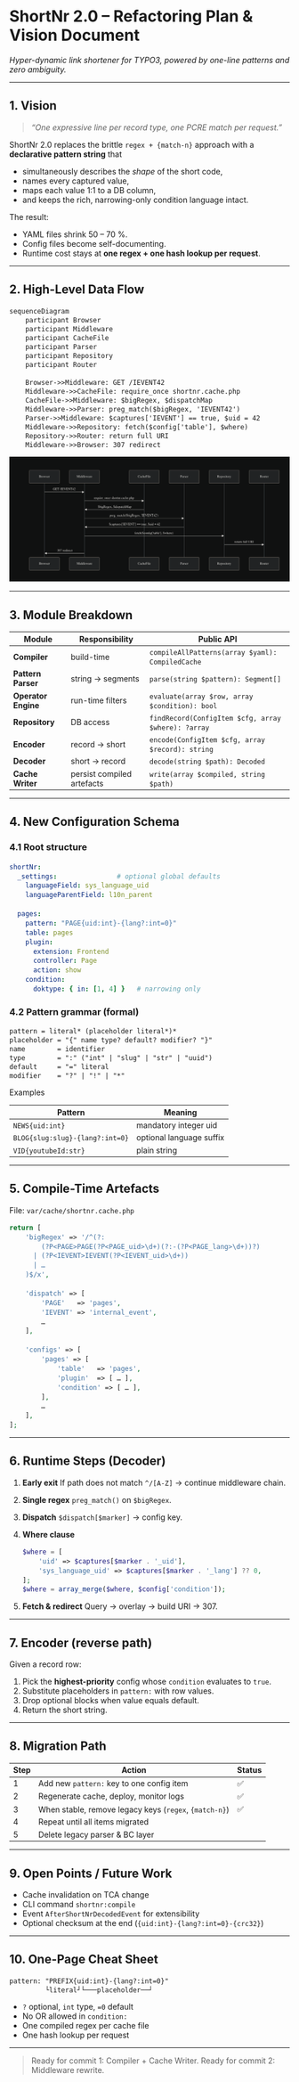 # ShortNr 2.0 – Refactoring Plan & Vision Document
*Hyper-dynamic link shortener for TYPO3, powered by one-line patterns and zero ambiguity.*

---

## 1. Vision

> *“One expressive line per record type, one PCRE match per request.”*

ShortNr 2.0 replaces the brittle `regex + {match-n}` approach with a **declarative pattern string** that
- simultaneously describes the *shape* of the short code,
- names every captured value,
- maps each value 1:1 to a DB column,
- and keeps the rich, narrowing-only condition language intact.

The result:
- YAML files shrink 50 – 70 %.
- Config files become self-documenting.
- Runtime cost stays at **one regex + one hash lookup per request**.

---

## 2. High-Level Data Flow

```mermaid
sequenceDiagram
    participant Browser
    participant Middleware
    participant CacheFile
    participant Parser
    participant Repository
    participant Router

    Browser->>Middleware: GET /IEVENT42
    Middleware->>CacheFile: require_once shortnr.cache.php
    CacheFile->>Middleware: $bigRegex, $dispatchMap
    Middleware->>Parser: preg_match($bigRegex, 'IEVENT42')
    Parser->>Middleware: $captures['IEVENT'] == true, $uid = 42
    Middleware->>Repository: fetch($config['table'], $where)
    Repository->>Router: return full URI
    Middleware->>Browser: 307 redirect
```
![refactor2.0_sequenceDiagramm1.png](refactor2.0_sequenceDiagramm1.png)

---

## 3. Module Breakdown

| Module | Responsibility | Public API |
|---|---|---|
| **Compiler** | build-time | `compileAllPatterns(array $yaml): CompiledCache` |
| **Pattern Parser** | string → segments | `parse(string $pattern): Segment[]` |
| **Operator Engine** | run-time filters | `evaluate(array $row, array $condition): bool` |
| **Repository** | DB access | `findRecord(ConfigItem $cfg, array $where): ?array` |
| **Encoder** | record → short | `encode(ConfigItem $cfg, array $record): string` |
| **Decoder** | short → record | `decode(string $path): Decoded` |
| **Cache Writer** | persist compiled artefacts | `write(array $compiled, string $path)` |

---

## 4. New Configuration Schema

### 4.1 Root structure

```yaml
shortNr:
  _settings:               # optional global defaults
    languageField: sys_language_uid
    languageParentField: l10n_parent

  pages:
    pattern: "PAGE{uid:int}-{lang?:int=0}"
    table: pages
    plugin:
      extension: Frontend
      controller: Page
      action: show
    condition:
      doktype: { in: [1, 4] }   # narrowing only
```

### 4.2 Pattern grammar (formal)

```
pattern = literal* (placeholder literal*)*
placeholder = "{" name type? default? modifier? "}"
name        = identifier
type        = ":" ("int" | "slug" | "str" | "uuid")
default     = "=" literal
modifier    = "?" | "!" | "*"
```

Examples

| Pattern | Meaning |
|---|---|
| `NEWS{uid:int}` | mandatory integer uid |
| `BLOG{slug:slug}-{lang?:int=0}` | optional language suffix |
| `VID{youtubeId:str}` | plain string |

---

## 5. Compile-Time Artefacts

File: `var/cache/shortnr.cache.php`

```php
return [
    'bigRegex' => '/^(?:
        (?P<PAGE>PAGE(?P<PAGE_uid>\d+)(?:-(?P<PAGE_lang>\d+))?)
      | (?P<IEVENT>IEVENT(?P<IEVENT_uid>\d+))
      | …
    )$/x',

    'dispatch' => [
        'PAGE'   => 'pages',
        'IEVENT' => 'internal_event',
        …
    ],

    'configs' => [
        'pages' => [
            'table'   => 'pages',
            'plugin'  => [ … ],
            'condition' => [ … ],
        ],
        …
    ],
];
```

---

## 6. Runtime Steps (Decoder)

1. **Early exit**
   If path does not match `^/[A-Z]` → continue middleware chain.

2. **Single regex**
   `preg_match()` on `$bigRegex`.

3. **Dispatch**
   `$dispatch[$marker]` → config key.

4. **Where clause**
   ```php
   $where = [
       'uid' => $captures[$marker . '_uid'],
       'sys_language_uid' => $captures[$marker . '_lang'] ?? 0,
   ];
   $where = array_merge($where, $config['condition']);
   ```

5. **Fetch & redirect**
   Query → overlay → build URI → 307.

---

## 7. Encoder (reverse path)

Given a record row:

1. Pick the **highest-priority** config whose `condition` evaluates to `true`.
2. Substitute placeholders in `pattern:` with row values.
3. Drop optional blocks when value equals default.
4. Return the short string.

---

## 8. Migration Path

| Step | Action | Status |
|---|---|---|
| 1 | Add new `pattern:` key to one config item | ✅ |
| 2 | Regenerate cache, deploy, monitor logs | ✅ |
| 3 | When stable, remove legacy keys (`regex`, `{match-n}`) | ✅ |
| 4 | Repeat until all items migrated | |
| 5 | Delete legacy parser & BC layer | |

---

## 9. Open Points / Future Work

- Cache invalidation on TCA change
- CLI command `shortnr:compile`
- Event `AfterShortNrDecodedEvent` for extensibility
- Optional checksum at the end (`{uid:int}-{lang?:int=0}-{crc32}`)

---

## 10. One-Page Cheat Sheet

```
pattern: "PREFIX{uid:int}-{lang?:int=0}"
         └literal┘└───placeholder──┘
```

- `?` optional, `int` type, `=0` default
- No OR allowed in `condition:`
- One compiled regex per cache file
- One hash lookup per request

---

> Ready for commit 1: Compiler + Cache Writer.
> Ready for commit 2: Middleware rewrite.
